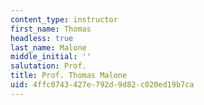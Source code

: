 ```yaml
---
content_type: instructor
first_name: Thomas
headless: true
last_name: Malone
middle_initial: ''
salutation: Prof.
title: Prof. Thomas Malone
uid: 4ffc0743-427e-792d-9d82-c020ed19b7ca
---
```

